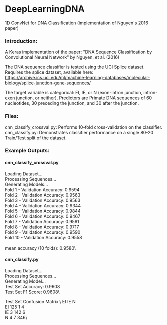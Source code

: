 # DeepLearningDNA
1D ConvNet for DNA Classification (implementation of Nguyen's 2016 paper)

### Introduction:

A Keras implementation of the paper: "DNA Sequence Classification by Convolutional Neural Network" by Nguyen, et al. (2016)

The DNA sequence classifier is tested using the UCI Splice dataset. Requires the splice dataset, available here:
https://archive.ics.uci.edu/ml/machine-learning-databases/molecular-biology/splice-junction-gene-sequences/

The target variable is categorical: EI, IE, or N (exon-intron junction, intron-exon junction, or neither). Predictors are Primate DNA sequences of 60 nucleotides, 30 preceding the junction, and 30 after the junction.

### Files:

cnn_classify_crossval.py: Performs 10-fold cross-validation on the classifier.\
cnn_classify.py: Demonstrates classifier performance on a single 80-20 Train/Test split of the dataset.

### Example Outputs: 

#### cnn_classify_crossval.py 

Loading Dataset...\
Processing Sequences...\
Generating Models...\
Fold 1 - Validation Accuracy: 0.9594\
Fold 2 - Validation Accuracy: 0.9563\
Fold 3 - Validation Accuracy: 0.9563\
Fold 4 - Validation Accuracy: 0.9344\
Fold 5 - Validation Accuracy: 0.9844\
Fold 6 - Validation Accuracy: 0.9467\
Fold 7 - Validation Accuracy: 0.9561\
Fold 8 - Validation Accuracy: 0.9717\
Fold 9 - Validation Accuracy: 0.9590\
Fold 10 - Validation Accuracy: 0.9558\
\
mean accuracy (10 folds): 0.9580\

#### cnn_classify.py

Loading Dataset...\
Processing Sequences...\
Generating Model...\
Test Set Accuracy: 0.9608\
Test Set F1 Score: 0.9608\

Test Set Confusion Matrix:\ 
     EI   IE    N\
EI  125    1    4\
IE    3  142    6\
N     4    7  346\

